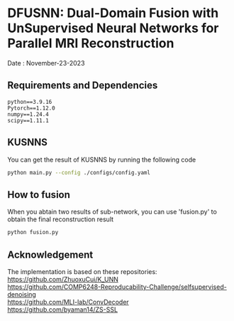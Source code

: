 # DFUSNN: Dual-Domain Fusion with UnSupervised Neural Networks for Parallel MRI Reconstruction

Date : November-23-2023

## Requirements and Dependencies
    python==3.9.16
    Pytorch==1.12.0
    numpy==1.24.4
    scipy==1.11.1


## KUSNNS
You can get the result of KUSNNS by running the following code
```bash
python main.py --config ./configs/config.yaml  
```

## How to fusion

When you abtain two results of sub-network, you can use 'fusion.py' to obtain the final reconstruction result

```bash
python fusion.py 
```

## Acknowledgement
The implementation is based on these repositories:  
https://github.com/ZhuoxuCui/K_UNN  
https://github.com/COMP6248-Reproducability-Challenge/selfsupervised-denoising  
https://github.com/MLI-lab/ConvDecoder  
https://github.com/byaman14/ZS-SSL  
